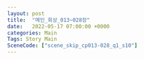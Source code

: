 ```yaml
---
layout: post
title:  "메인_회상_013~028장"
date:   2022-05-17 07:00:00 +0000
categories: Main
Tags: Story Main
SceneCode: ["scene_skip_cp013-028_q1_s10"]
---
```

